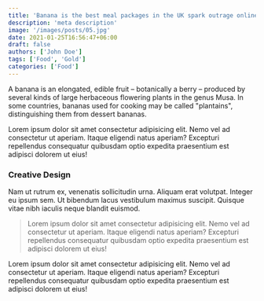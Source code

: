 ```yaml
---
title: 'Banana is the best meal packages in the UK spark outrage online'
description: 'meta description'
image: '/images/posts/05.jpg'
date: 2021-01-25T16:56:47+06:00
draft: false
authors: ['John Doe']
tags: ['Food', 'Gold']
categories: ['Food']
---
```


A banana is an elongated, edible fruit – botanically a berry – produced by several kinds of large herbaceous flowering plants in the genus Musa. In some countries, bananas used for cooking may be called "plantains", distinguishing them from dessert bananas.

Lorem ipsum dolor sit amet consectetur adipisicing elit. Nemo vel ad consectetur ut aperiam. Itaque eligendi natus aperiam? Excepturi repellendus consequatur quibusdam optio expedita praesentium est adipisci dolorem ut eius!

### Creative Design

Nam ut rutrum ex, venenatis sollicitudin urna. Aliquam erat volutpat. Integer eu ipsum sem. Ut bibendum lacus vestibulum maximus suscipit. Quisque vitae nibh iaculis neque blandit euismod.

> Lorem ipsum dolor sit amet consectetur adipisicing elit. Nemo vel ad consectetur ut aperiam. Itaque eligendi natus aperiam? Excepturi repellendus consequatur quibusdam optio expedita praesentium est adipisci dolorem ut eius!

Lorem ipsum dolor sit amet consectetur adipisicing elit. Nemo vel ad consectetur ut aperiam. Itaque eligendi natus aperiam? Excepturi repellendus consequatur quibusdam optio expedita praesentium est adipisci dolorem ut eius!
